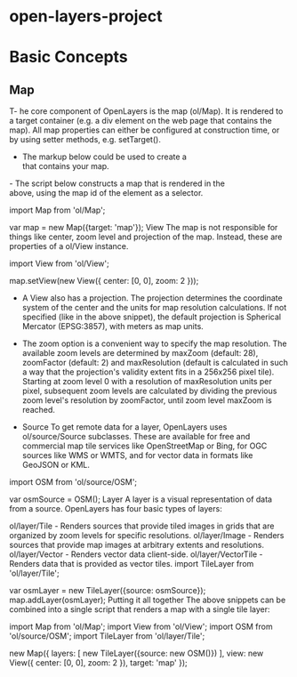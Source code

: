 # open-layers-project

# Basic Concepts
## Map
T- he core component of OpenLayers is the map (ol/Map). It is rendered to a target container (e.g. a div element on the web page that contains the map). All map properties can either be configured at construction time, or by using setter methods, e.g. setTarget().

- The markup below could be used to create a <div> that contains your map.

<div id="map" style="width: 100%, height: 400px"></div>
- The script below constructs a map that is rendered in the <div> above, using the map id of the element as a selector.

import Map from 'ol/Map';

var map = new Map({target: 'map'});
View
The map is not responsible for things like center, zoom level and projection of the map. Instead, these are properties of a ol/View instance.

import View from 'ol/View';

map.setView(new View({
  center: [0, 0],
  zoom: 2
}));
- A View also has a projection. The projection determines the coordinate system of the center and the units for map resolution calculations. If not specified (like in the above snippet), the default projection is Spherical Mercator (EPSG:3857), with meters as map units.

- The zoom option is a convenient way to specify the map resolution. The available zoom levels are determined by maxZoom (default: 28), zoomFactor (default: 2) and maxResolution (default is calculated in such a way that the projection's validity extent fits in a 256x256 pixel tile). Starting at zoom level 0 with a resolution of maxResolution units per pixel, subsequent zoom levels are calculated by dividing the previous zoom level's resolution by zoomFactor, until zoom level maxZoom is reached.

- Source
To get remote data for a layer, OpenLayers uses ol/source/Source subclasses. These are available for free and commercial map tile services like OpenStreetMap or Bing, for OGC sources like WMS or WMTS, and for vector data in formats like GeoJSON or KML.

import OSM from 'ol/source/OSM';

var osmSource = OSM();
Layer
A layer is a visual representation of data from a source. OpenLayers has four basic types of layers:

ol/layer/Tile - Renders sources that provide tiled images in grids that are organized by zoom levels for specific resolutions.
ol/layer/Image - Renders sources that provide map images at arbitrary extents and resolutions.
ol/layer/Vector - Renders vector data client-side.
ol/layer/VectorTile - Renders data that is provided as vector tiles.
import TileLayer from 'ol/layer/Tile';

var osmLayer = new TileLayer({source: osmSource});
map.addLayer(osmLayer);
Putting it all together
The above snippets can be combined into a single script that renders a map with a single tile layer:

import Map from 'ol/Map';
import View from 'ol/View';
import OSM from 'ol/source/OSM';
import TileLayer from 'ol/layer/Tile';

new Map({
  layers: [
    new TileLayer({source: new OSM()})
  ],
  view: new View({
    center: [0, 0],
    zoom: 2
  }),
  target: 'map'
});